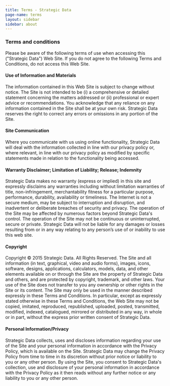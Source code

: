 ```yaml
---
title: Terms - Strategic Data
page-name: terms
layout: sidebar
sidebar: about
---
```

### Terms and conditions

Please be aware of the following terms of use when accessing this ("Strategic
Data") Web Site. If you do not agree to the following Terms and Conditions, do
not access this Web Site.

#### Use of Information and Materials

The information contained in this Web Site is subject to change without notice.
The Site is not intended to be (i) a comprehensive or detailed statement
concerning the matters addressed or (ii) professional or expert advice or
recommendations. You acknowledge that any reliance on any information contained
in the Site shall be at your own risk. Strategic Data reserves the right to
correct any errors or omissions in any portion of the Site.

#### Site Communication

Where you communicate with us using online functionality, Strategic Data will
deal with the information collected in line with our privacy policy or, where
relevant, in line with our privacy policy as modified by specific statements
made in relation to the functionality being accessed.

#### Warranty Disclaimer; Limitation of Liability; Release; Indemnity

Strategic Data makes no warranty (express or implied) in this site and
expressly disclaims any warranties including without limitation warranties of
title, non-infringement, merchantability fitness for a particular purpose,
performance, durability, availability or timeliness. The Internet is not a
secure medium, may be subject to interruption and disruption, and inadvertent
or deliberate breaches of security and privacy. The operation of the Site may
be affected by numerous factors beyond Strategic Data's control. The operation
of the Site may not be continuous or uninterrupted, secure or private.
Strategic Data will not be liable for any damages or losses resulting from or
in any way relating to any person’s use of or inability to use this web site.

#### Copyright

Copyright &copy; 2015 Strategic Data. All Rights Reserved. The Site and all
information (in text, graphical, video and audio forms), images, icons,
software, designs, applications, calculators, models, data, and other elements
available on or through the Site are the property of Strategic Data and others,
and are protected by copyright, trademark, and other laws. Your use of the Site
does not transfer to you any ownership or other rights in the Site or its
content. The Site may only be used in the manner described expressly in these
Terms and Conditions. In particular, except as expressly stated otherwise in
these Terms and Conditions, the Web Site may not be copied, imitated,
reproduced, republished, uploaded, posted, transmitted, modified, indexed,
catalogued, mirrored or distributed in any way, in whole or in part, without
the express prior written consent of Strategic Data.

#### Personal Information/Privacy

Strategic Data collects, uses and discloses information regarding your use of
the Site and your personal information in accordance with the Privacy Policy,
which is available on the Site. Strategic Data may change the Privacy Policy
from time to time in its discretion without prior notice or liability to you or
any other person. By using the Site, you consent to Strategic Data's
collection, use and disclosure of your personal information in accordance with
the Privacy Policy as it then reads without any further notice or any liability
to you or any other person.
